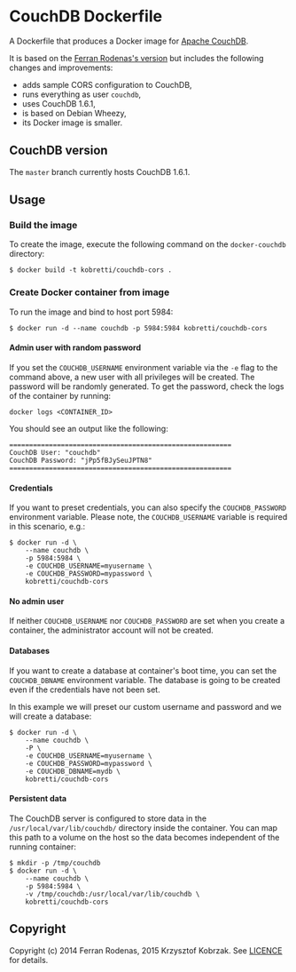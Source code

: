 # CouchDB Dockerfile

A Dockerfile that produces a Docker image for [Apache CouchDB](http://couchdb.apache.org/).

It is based on the [Ferran Rodenas's version](https://github.com/frodenas/docker-couchdb)
but includes the following changes and improvements:

  - adds sample CORS configuration to CouchDB,
  - runs everything as user `couchdb`,
  - uses CouchDB 1.6.1,
  - is based on Debian Wheezy,
  - its Docker image is smaller.

## CouchDB version

The `master` branch currently hosts CouchDB 1.6.1.

## Usage

### Build the image

To create the image, execute the following command on the `docker-couchdb` directory:

```
$ docker build -t kobretti/couchdb-cors .
```

### Create Docker container from image

To run the image and bind to host port 5984:

```
$ docker run -d --name couchdb -p 5984:5984 kobretti/couchdb-cors
```

#### Admin user with random password

If you set the `COUCHDB_USERNAME` environment variable via the `-e` flag to the command above,
a new user with all privileges will be created.  The password will be randomly generated.
To get the password, check the logs of the container by running:

```
docker logs <CONTAINER_ID>
```

You should see an output like the following:

```
========================================================
CouchDB User: "couchdb"
CouchDB Password: "jPp5fBJySeuJPTN8"
========================================================
```

#### Credentials

If you want to preset credentials, you can also specify the `COUCHDB_PASSWORD` environment
variable.  Please note, the `COUCHDB_USERNAME` variable is required in this scenario, e.g.:

```
$ docker run -d \
    --name couchdb \
    -p 5984:5984 \
    -e COUCHDB_USERNAME=myusername \
    -e COUCHDB_PASSWORD=mypassword \
    kobretti/couchdb-cors
```

#### No admin user

If neither `COUCHDB_USERNAME` nor `COUCHDB_PASSWORD` are set when you create a container,
the administrator account will not be created.

#### Databases

If you want to create a database at container's boot time, you can set the `COUCHDB_DBNAME`
environment variable.  The database is going to be created even if the credentials have not been set.

In this example we will preset our custom username and password and we will create a database:

```
$ docker run -d \
    --name couchdb \
    -P \
    -e COUCHDB_USERNAME=myusername \
    -e COUCHDB_PASSWORD=mypassword \
    -e COUCHDB_DBNAME=mydb \
    kobretti/couchdb-cors
```

#### Persistent data

The CouchDB server is configured to store data in the `/usr/local/var/lib/couchdb/` directory
 inside the container. You can map this path to a volume on the host so the data becomes
 independent of the running container:

```
$ mkdir -p /tmp/couchdb
$ docker run -d \
    --name couchdb \
    -p 5984:5984 \
    -v /tmp/couchdb:/usr/local/var/lib/couchdb \
    kobretti/couchdb-cors
```

## Copyright

Copyright (c) 2014 Ferran Rodenas, 2015 Krzysztof Kobrzak.  See [LICENCE](https://github.com/chris-kobrzak/docker-couchdb/blob/master/LICENCE) for details.
